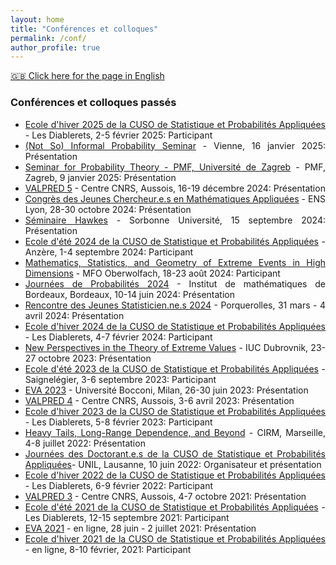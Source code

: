 ```yaml
---
layout: home
title: "Conférences et colloques" 
permalink: /conf/
author_profile: true
---
```


[:uk: Click here for the page in English](https://fabienbaeriswyl.fr/conf-en)
<style>body {text-align: justify}</style>

### Conférences et colloques passés
- [Ecole d'hiver 2025 de la CUSO de Statistique et Probabilités Appliquées](https://statistique.cuso.ch/?id=2688&tx_displaycontroller[showUid]=7632) - Les Diablerets, 2-5 février 2025: Participant 
- [(Not So) Informal Probability Seminar](https://mathematik.univie.ac.at/forschung/biomathematik-dynamische-systeme-finanzmathematik-und-wahrscheinlichkeitsrechnung/stochastik-und-finanzmathematik/not-so-informal-probability-seminar/) - Vienne, 16 janvier 2025: Présentation
- [Seminar for Probability Theory - PMF, Université de Zagreb](https://www.pmf.unizg.hr/math/znanost/seminar_za_teoriju_vjerojatnosti) - PMF, Zagreb, 9 janvier 2025: Présentation
- [VALPRED 5](https://wintenberger.fr/VALPRED.html) - Centre CNRS, Aussois, 16-19 décembre 2024: Présentation
- [Congrès des Jeunes Chercheur.e.s en Mathématiques Appliquées](https://cjc-ma2024.sciencesconf.org) - ENS Lyon, 28-30 octobre 2024: Présentation
- [Séminaire Hawkes](https://sites.google.com/site/charlottedionblanc/home/resarch/emergence-hawkes) - Sorbonne Université, 15 septembre 2024: Présentation 
- [Ecole d'été 2024 de la CUSO de Statistique et Probabilités Appliquées](https://statistique.cuso.ch/?id=2688&tx_displaycontroller[showUid]=7108) - Anzère, 1-4 septembre 2024: Participant
- [Mathematics, Statistics, and Geometry of Extreme Events in High Dimensions](https://www.mfo.de/occasion/2434/www_view) - MFO Oberwolfach, 18-23 août 2024: Participant 
- [Journées de Probabilités 2024](https://indico.math.cnrs.fr/event/11353/overview) - Institut de mathématiques de Bordeaux, Bordeaux, 10-14 juin 2024: Présentation
- [Rencontre des Jeunes Statisticien.ne.s 2024](https://rjs2024.sciencesconf.org) - Porquerolles, 31 mars - 4 avril 2024: Présentation
- [Ecole d'hiver 2024 de la CUSO de Statistique et Probabilités Appliquées](https://statistique.cuso.ch/?id=2688&tx_displaycontroller[showUid]=7109) - Les Diablerets, 4-7 février 2024: Participant
- [New Perspectives in the Theory of Extreme Values](https://web.math.pmf.unizg.hr/paagrv/dubrovnik-meeting-2023) - IUC Dubrovnik, 23-27 octobre 2023: Présentation
- [Ecole d'été 2023 de la CUSO de Statistique et Probabilités Appliquées](https://statistique.cuso.ch/?id=2688&tx_displaycontroller[showUid]=6523) - Saignelégier, 3-6 septembre 2023: Participant
- [EVA 2023](https://dec.unibocconi.eu/research/extreme-value-analysis-eva-2023) - Université Bocconi, Milan, 26-30 juin 2023: Présentation
- [VALPRED 4](https://wintenberger.fr/VALPRED.html) - Centre CNRS, Aussois, 3-6 avril 2023: Présentation
- [Ecole d'hiver 2023 de la CUSO de Statistique et Probabilités Appliquées](https://statistique.cuso.ch/?id=2688&tx_displaycontroller[showUid]=6524) - Les Diablerets, 5-8 février 2023: Participant 
- [Heavy Tails, Long-Range Dependence, and Beyond](https://conferences.cirm-math.fr/2633.html) - CIRM, Marseille, 4-8 juillet 2022: Présentation 
- [Journées des Doctorant.e.s de la CUSO de Statistique et Probabilités Appliquées](https://statistique.cuso.ch/?id=2688&tx_displaycontroller[showUid]=6254)- UNIL, Lausanne, 10 juin 2022: Organisateur et présentation  
- [Ecole d'hiver 2022 de la CUSO de Statistique et Probabilités Appliquées](https://statistique.cuso.ch/?id=2688&tx_displaycontroller[showUid]=6252) - Les Diablerets, 6-9 février 2022: Participant 
- [VALPRED 3](http://wintenberger.fr/VALPRED.html) - Centre CNRS, Aussois, 4-7 octobre 2021: Présentation  
- [Ecole d'été 2021 de la CUSO de Statistique et Probabilités Appliquées](https://statistique.cuso.ch/?id=2688&tx_displaycontroller[showUid]=5459) - Les Diablerets, 12-15 septembre 2021: Participant 
- [EVA 2021](https://www.maths.ed.ac.uk/school-of-mathematics/eva-2021/program) - en ligne, 28 juin - 2 juillet 2021: Présentation  
- [Ecole d'hiver 2021 de la CUSO de Statistique et Probabilités Appliquées](https://statistique.cuso.ch/?id=2688&tx_displaycontroller[showUid]=5460) - en ligne, 8-10 février, 2021: Participant 
